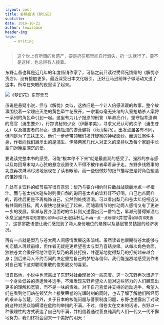 ```yaml
---
layout: post
title: 卧榻夜读《梦幻花》
subtitle:
date: 2016-10-21
author: lewisbase
header-img:
tags: 
    - Writing
---
```


> 这个世上有所谓的负遗产，要是扔在那里能自行消失，扔一边就行了，要不是这样，也总得有人接着。

东野圭吾也算是近几年的年度畅销作家了，可惜之前只读过受师兄馈赠的《解忧杂货店》，没有接触更多。最近深受日本文化吸引，正好亚马逊前阵子做活动又送了这本，所幸在失眠的夜里读了起来。

![《梦幻花》东野圭吾](http://upload-images.jianshu.io/upload_images/2160769-2405a126cb31ff7c.jpg)

虽说是悬疑小说，但与《解忧》类似，这依旧是一个让人倍感温暖的故事。整个故事围绕着一朵理应灭绝的黄色牵牛花展开，一宗看似毫无头绪的入室抢劫杀人案将一系列的角色牵引到一起。这里有为儿子报恩的刑警（早濑亮介），坚守祖辈遗训的高官（浦生要介），行踪诡秘的少女（伊藤孝美），寻求父兄认可的次子（浦生苍太）以及被害者的孙女、遭遇瓶颈的游泳健将（秋山梨乃）。出发点虽各有不同，但同是为了匡扶正义，他们一步步带领我们揭开疑案的神秘面纱。而透过案件本身，作者向我们展示出的是浦生、伊藤两家几代人对正义的坚持以及每个家庭中长辈们对晚辈深沉的爱。

要说读完整本书的感受，可能“根本停不下来”就是最直观的感受了。强烈的参与感以及每回章末勾人心弦的悬念设置使人不得不被作者牵着鼻子走。东野多线叙事的功底再次淋漓尽致地展现在了读者眼前，而一些很微妙的细节描写更是将角色塑造的惟妙惟肖。

几处有关饮料的细节描写很有意思：梨乃与要介相约时只敢战战兢兢地点一杯橙汁。而与苍太初次碰头时则很自然的询问苍太点的饮料好不好喝，自己也点同样的，再往后更是不再掩饰自己，公然到处找酒喝。可以看出梨乃和苍太年纪相近又有共同的目标，两人很快地就亲近了起来，而随着情节的推动两人感情又有了更进一步的发展。早濑与要介见面时的饮料则又透露出另一番特色，早濑刑警得知酒店休息室里`贵得毫无道理的咖啡`可以无限续杯后不再`一点一点地啜饮`并觉得`咖啡变得更香了`，这寥寥数语便让我们感觉到了两人身份地位的悬殊以及基层警员拮据的经济状况。

再有一点就是梨乃与苍太两人间感情发展这条暗线。虽然读者也很期待苍太能够与初恋情人再续前缘，但作者无疑是更希望苍太与梨乃喜结良缘。从每次角色会面，独独苍太会很仔细地注意到梨乃的着装打扮，并逐渐地觉得梨乃的打扮越来越合身；到后来两人不约而同的决定重拾自己的梦想与信仰。我们能强烈地感受到作者对自己笔下这对聪明果敢的俊男靓女的喜爱。

很自然地，小说中也流露出了东野对社会现状的一些态度。这一次东野再次塑造了一个身处低谷的奥运候补选手，不难发现东野希望众人能对这些努力的人们展现出更多的理解和宽容，而不是一味的责难。对于自己喜爱并支持的运动选手，希望人们在看到他们站在领奖台上接受荣誉的光辉时刻的同时，也去了解了解他们所经历的艰辛与苦楚。另外，关于日本的核能问题与警察制度问题，东野也透露出了对政府这种对民众隐瞒潜在危险的举措的不满。不过，借苍太在文末的话语，东野以一种很理性的方式表达了自己的不满，并相信着通过善良纯真的人们一代又一代不懈地努力，我们终将会迎来一个美好的明天！